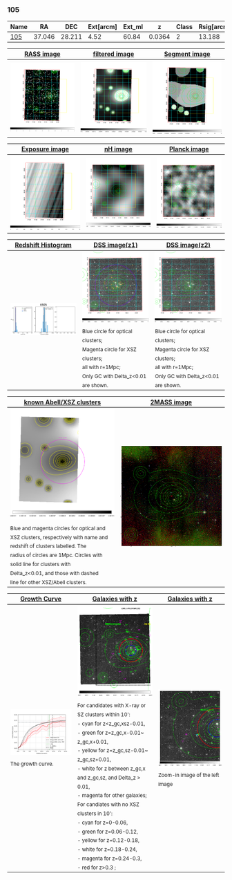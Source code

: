 <div STYLE="page-break-after: always;"></div>

### 105

|Name          |RA          |DEC      | Ext[arcm] | Ext_ml | z    | Class| Rsig[arcmin] | CRsig[c/s] | CR500[c/s] | R500[Mpc] |L500[erg/s]|F500[erg/s/cm^2]| M500[Msun]|Tx[keV]|beta|GC(XSZ,Delta_z<0.01)| GC(OPT,Delta_z<0.01)|GC|alias|
|--------------|------------|------------|---|---|-----------|--------|------|------|----|----|----|----|----|----|----|----|----|----|---|
|[105](script/105.md)     | 37.046       | 28.211       | 4.52    | 60.84   | 0.0364 | 2   | 13.188 |0.234 |0.238 |0.629 |1.122e+43 |3.651e-12 |7.342e+13 |1.790 |0.622 |MCXC, |N, |MCXC, |k505|

|[RASS image](../image/105/105_img.pdf)|[filtered image](../image/105/105_fil.pdf)|[Segment image](../image/105/105_seg.pdf)|
|-------------------|--------------------|-------------------|
| <img src="../image/105/105_img.png" width="300">  | <img src="../image/105/105_fil.png" width="300">   | <img src="../image/105/105_seg.png" width="300">  |

|[Exposure image](../image/105/105_mex.pdf)| [nH image](../image/105/105_nh.pdf)| [Planck image](../image/105/105_p.pdf)|
|-------------------|--------------------|-------------------|
|<img src="../image/105/105_mex.png" width="300">   | <img src="../image/105/105_nh.png" width="300">    | <img src="../image/105/105_p.png" width="300"> |

|[Redshift Histogram](../image/105/105_zg.pdf) | [DSS image(z1)](../image/105/105_dss_z1.pdf)      |  [DSS image(z2)](../image/105/105_dss_z2.pdf)    |
|-------------------|--------------------|-------------------|
|<img src="../image/105/105_zg.png" width="300"> |<img src="../image/105/105_dss_z1.png" width="300"> <sub><br>Blue circle for optical clusters; <br>Magenta circle for XSZ clusters; <br>all with r=1Mpc; <br>Only GC with Delta_z<0.01 are shown. </sub>| <img src="../image/105/105_dss_z2.png" width="300"><sub><br>Blue circle for optical clusters; <br>Magenta circle for XSZ clusters; <br>all with r=1Mpc; <br>Only GC with Delta_z<0.01 are shown. </sub> |

|[known Abell/XSZ clusters](../image/105/105_m.pdf) | [2MASS image](../image/105/105_2mass.pdf)      |
|-------------------|-------------------|
|<img src=../image/105/105_m.png width="300"> <sub><br>Blue and magenta circles for optical and <br>XSZ clusters, respectively with name and <br>redshift of clusters labelled. The <br>radius of circles are 1Mpc. Circles with <br>solid line for clusters with <br>Delta_z<0.01, and those with dashed <br>line for other XSZ/Abell clusters.        </sub>|<img src="../image/105/105_2mass.png" width="300">  |

|[Growth Curve](../image/105/105_gca_all.png) |[Galaxies with z](../image/105/105_opt_ned.pdf) |[Galaxies with z](../image/105/105_opt_ned_zoom.pdf) |
|-------------------|-------------------|-------------------|
| <img src="../image/105/105_gca_all.png" width="300"> <sub><br>The growth curve.</sub>| <img src=../image/105/105_opt_ned.png width="300"> <br><sub> For candidates with X-ray or SZ clusters within 10': <br> - cyan for z<z_gc,xsz-0.01, <br> - green for z=z_gc,x-0.01~ z_gc,x+0.01, <br> - yellow for z=z_gc,sz-0.01~ z_gc,sz+0.01, <br> - white for z between z_gc,x and z_gc,sz, and Delta_z > 0.01, <br> - magenta for other galaxies; <br>For candiates with no XSZ clusters in 10': <br> - cyan for z=0-0.06, <br> - green for z=0.06-0.12, <br> - yellow for z=0.12-0.18, <br> - white for z=0.18-0.24, <br> - magenta for z=0.24-0.3, <br> - red for z>0.3 ;  </sub>|<img src=../image/105/105_opt_ned_zoom.png width="300">  <br><sub> Zoom-in image of the left image</sub>|





